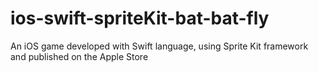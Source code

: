 # ios-swift-spriteKit-bat-bat-fly
An iOS game developed with Swift language, using Sprite Kit framework and published on the Apple Store
